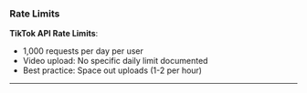 ### Rate Limits

**TikTok API Rate Limits**:

- 1,000 requests per day per user
- Video upload: No specific daily limit documented
- Best practice: Space out uploads (1-2 per hour)

---

